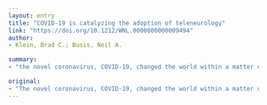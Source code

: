 ```yaml
---
layout: entry
title: "COVID-19 is catalyzing the adoption of teleneurology"
link: "https://doi.org/10.1212/WNL.0000000000009494"
author:
- Klein, Brad C.; Busis, Neil A.

summary:
- "the novel coronavirus, COVID-19, changed the world within a matter of weeks. The primary action to constrain the spread of the virus is social isolation. All health care stakeholders need to reconsider the indications for face-to-face health care encounters in providing patient care. What changes in laws, regulations, payment policies and workflow are needed to enable this transition? (1,2,3). Described as the first action to restrict the spread is socialism."

original:
- "The novel coronavirus, COVID-19, changed the world within a matter of weeks. The primary action to constrain the spread of the virus is social isolation. Given this public health principle, and the shortage of personal protective equipment during the global pandemic, all health care stakeholders need to reconsider the indications for face-to-face health care encounters in providing patient care. Which encounters are imperative and which ones can be switched to non-face-to-face care? What changes in laws, regulations, payment policies and workflow are needed to enable this transition? (1,2,3)."
---
```


